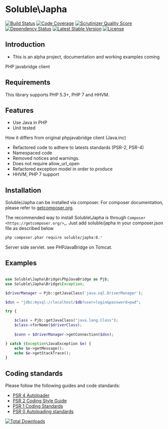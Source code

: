 # Soluble\Japha

[![Build Status](https://travis-ci.org/belgattitude/soluble-japha.png?branch=master)](https://travis-ci.org/belgattitude/soluble-japha)
[![Code Coverage](https://scrutinizer-ci.com/g/belgattitude/soluble-japha/badges/coverage.png?s=aaa552f6313a3a50145f0e87b252c84677c22aa9)](https://scrutinizer-ci.com/g/belgattitude/soluble-japha/)
[![Scrutinizer Quality Score](https://scrutinizer-ci.com/g/belgattitude/soluble-japha/badges/quality-score.png?s=6f3ab91f916bf642f248e82c29857f94cb50bb33)](https://scrutinizer-ci.com/g/belgattitude/soluble-japha/)
[![Dependency Status](https://www.versioneye.com/user/projects/52cc2674ec137549700001f3/badge.png)](https://www.versioneye.com/user/projects/52cc2674ec137549700001f3)
[![Latest Stable Version](https://poser.pugx.org/soluble-japha/v/stable.svg)](https://packagist.org/packages/soluble-japha)
[![License](https://poser.pugx.org/soluble-japha/license.png)](https://packagist.org/packages/soluble-japha)

## Introduction

* This is an alpha project, documentation and working examples coming 

PHP javabridge client 

## Requirements

This library supports PHP 5.3+, PHP 7 and HHVM.


## Features

- Use Java in PHP
- Unit tested

How it differs from original phpjavabridge client (Java.inc)
- Refactored code to adhere to latests standards (PSR-2, PSR-4)
- Namespaced code
- Removed notices and warnings.
- Does not require allow_url_open
- Refactored exception model in order to produce 
- HHVM, PHP 7 support


## Installation

Soluble/Japha can be installed via composer. For composer documentation, please refer to
[getcomposer.org](http://getcomposer.org/).


The recommended way to install Soluble\Japha is through `Composer <https://getcomposer.org/>`_.
Just add soluble/japha in your composer.json file as described below

```sh
php composer.phar require soluble/japha:0.*
```

Server side servlet. see PHPJavaBridge on Tomcat.


## Examples

```php

use Soluble\Japha\Bridge\PhpJavaBridge as Pjb;
use Soluble\Japha\Bridge\Exception;

$driverManager = Pjb::getJavaClass('java.sql.DriverManager');

$dsn = "jdbc:mysql://localhost/$db?user=login&password=pwd";

try {

    $class = Pjb::getJavaClass("java.lang.Class");
    $class->forName($driverClass);
    
    $conn = $driverManager->getConnection($dsn);

} catch (Exception\JavaException $e) {
    echo $e->getMessage();
    echo $e->getStackTrace();
}

```

## Coding standards

Please follow the following guides and code standards:

* [PSR 4 Autoloader](https://github.com/php-fig/fig-standards/blob/master/accepted/PSR-4-autoloader.md)
* [PSR 2 Coding Style Guide](https://github.com/php-fig/fig-standards/blob/master/accepted/PSR-2-coding-style-guide.md)
* [PSR 1 Coding Standards](https://github.com/php-fig/fig-standards/blob/master/accepted/PSR-1-basic-coding-standard.md)
* [PSR 0 Autoloading standards](https://github.com/php-fig/fig-standards/blob/master/accepted/PSR-0.md)


[![Total Downloads](https://poser.pugx.org/soluble-japha/downloads.png)](https://packagist.org/packages/soluble-japha)


